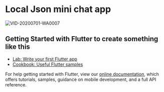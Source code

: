 # Local Json mini chat app


![VID-20200701-WA0007](https://user-images.githubusercontent.com/56641192/86195141-1af95580-bb05-11ea-8f12-0b3d75ccca13.gif)



## Getting Started with Flutter to create something like this



- [Lab: Write your first Flutter app](https://flutter.dev/docs/get-started/codelab)
- [Cookbook: Useful Flutter samples](https://flutter.dev/docs/cookbook)

For help getting started with Flutter, view our
[online documentation](https://flutter.dev/docs), which offers tutorials,
samples, guidance on mobile development, and a full API reference.
